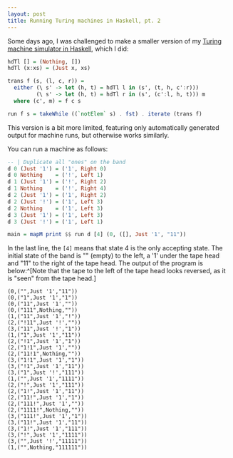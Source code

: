 ```yaml
---
layout: post
title: Running Turing machines in Haskell, pt. 2
---
```


Some days ago, I was challenged to make a smaller version of my
[Turing machine simulator in Haskell](/blog/2015-01-10-turinghaskell.html),
which I did:

~~~ haskell
hdTl [] = (Nothing, [])
hdTl (x:xs) = (Just x, xs)

trans f (s, (l, c, r)) =
  either (\ s' -> let (h, t) = hdTl l in (s', (t, h, c':r)))
         (\ s' -> let (h, t) = hdTl r in (s', (c':l, h, t))) m
  where (c', m) = f c s

run f s = takeWhile ((`notElem` s) . fst) . iterate (trans f)
~~~

This version is a bit more limited, featuring only automatically
generated output for machine runs, but otherwise works similarly.

You can run a machine as follows:

~~~ haskell
-- | Duplicate all "ones" on the band
d 0 (Just '1') = ('1', Right 0)
d 0 Nothing    = ('!', Left 1)
d 1 (Just '1') = ('!', Right 2)
d 1 Nothing    = ('!', Right 4)
d 2 (Just '1') = ('1', Right 2)
d 2 (Just '!') = ('1', Left 3)
d 2 Nothing    = ('1', Left 3)
d 3 (Just '1') = ('1', Left 3)
d 3 (Just '!') = ('1', Left 1)

main = mapM print $$ run d [4] (0, ([], Just '1', "11"))
~~~

In the last line, the `[4]` means that state 4 is the only accepting state.
The initial state of the band is "" (empty) to the left, a '1' under the
tape head and "11" to the right of the tape head.
The output of the program is below:^[Note that the tape to the left of the
tape head looks reversed, as it is "seen" from the tape head.]

~~~
(0,("",Just '1',"11"))
(0,("1",Just '1',"1"))
(0,("11",Just '1',""))
(0,("111",Nothing,""))
(1,("11",Just '1',"!"))
(2,("!11",Just '!',""))
(3,("11",Just '!',"1"))
(1,("1",Just '1',"11"))
(2,("!1",Just '1',"1"))
(2,("1!1",Just '1',""))
(2,("11!1",Nothing,""))
(3,("1!1",Just '1',"1"))
(3,("!1",Just '1',"11"))
(3,("1",Just '!',"111"))
(1,("",Just '1',"1111"))
(2,("!",Just '1',"111"))
(2,("1!",Just '1',"11"))
(2,("11!",Just '1',"1"))
(2,("111!",Just '1',""))
(2,("1111!",Nothing,""))
(3,("111!",Just '1',"1"))
(3,("11!",Just '1',"11"))
(3,("1!",Just '1',"111"))
(3,("!",Just '1',"1111"))
(3,("",Just '!',"11111"))
(1,("",Nothing,"111111"))
~~~
